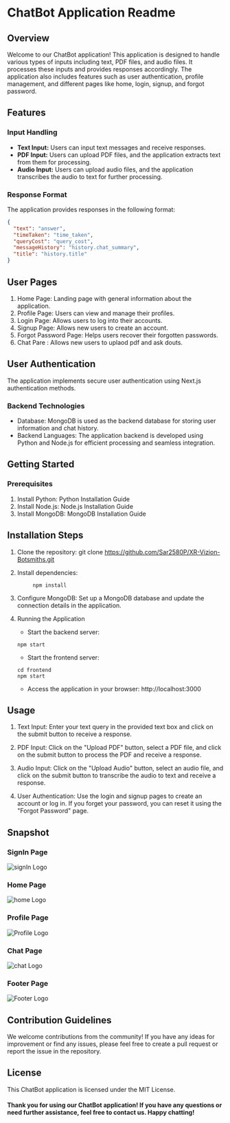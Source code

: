# ChatBot Application Readme

## Overview

Welcome to our ChatBot application! This application is designed to handle various types of inputs including text, PDF files, and audio files. It processes these inputs and provides responses accordingly. The application also includes features such as user authentication, profile management, and different pages like home, login, signup, and forgot password.

## Features

### Input Handling

- **Text Input:** Users can input text messages and receive responses.
- **PDF Input:** Users can upload PDF files, and the application extracts text from them for processing.
- **Audio Input:** Users can upload audio files, and the application transcribes the audio to text for further processing.

### Response Format

The application provides responses in the following format:

```json
{
  "text": "answer",
  "timeTaken": "time_taken",
  "queryCost": "query_cost",
  "messageHistory": "history.chat_summary",
  "title": "history.title"
}
```

## User Pages

1. Home Page: Landing page with general information about the application.
2. Profile Page: Users can view and manage their profiles.
3. Login Page: Allows users to log into their accounts.
4. Signup Page: Allows new users to create an account.
5. Forgot Password Page: Helps users recover their forgotten passwords.
6. Chat Pare : Allows new users to uplaod pdf and ask douts.

## User Authentication

The application implements secure user authentication using Next.js authentication methods.

### Backend Technologies

- Database: MongoDB is used as the backend database for storing user information and chat history.
- Backend Languages: The application backend is developed using Python and Node.js for efficient processing and seamless integration.

## Getting Started

### Prerequisites

1. Install Python: Python Installation Guide
2. Install Node.js: Node.js Installation Guide
3. Install MongoDB: MongoDB Installation Guide

## Installation Steps

1. Clone the repository: git clone <https://github.com/Sar2580P/XR-Vizion-Botsmiths.git>
2. Install dependencies:
   ```cd chatbot-application
        npm install
   ```
3. Configure MongoDB: Set up a MongoDB database and update the connection details in the application.
4. Running the Application

   - Start the backend server:

   ```cd backend
   npm start
   ```

   - Start the frontend server:

   ```
   cd frontend
   npm start
   ```

   - Access the application in your browser: http://localhost:3000

## Usage

1. Text Input: Enter your text query in the provided text box and click on the submit button to receive a response.

2. PDF Input: Click on the "Upload PDF" button, select a PDF file, and click on the submit button to process the PDF and receive a response.

3. Audio Input: Click on the "Upload Audio" button, select an audio file, and click on the submit button to transcribe the audio to text and receive a response.

4. User Authentication: Use the login and signup pages to create an account or log in. If you forget your password, you can reset it using the "Forgot Password" page.

## Snapshot

### SignIn Page

![signIn Logo](./signIn.jpg)

### Home Page

![home Logo](./home.jpg)

### Profile Page

![Profile Logo](./Profile.jpg)

### Chat Page

![chat Logo](./chat.png)

### Footer Page

![Footer Logo](./Footer.png)

## Contribution Guidelines

We welcome contributions from the community! If you have any ideas for improvement or find any issues, please feel free to create a pull request or report the issue in the repository.

## License

This ChatBot application is licensed under the MIT License.

#### Thank you for using our ChatBot application! If you have any questions or need further assistance, feel free to contact us. Happy chatting!
